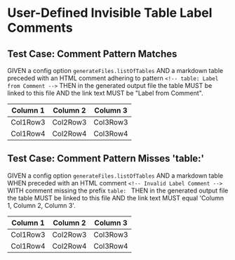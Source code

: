 # User-Defined Invisible Table Label Comments

## Test Case: Comment Pattern Matches
GIVEN a config option `generateFiles.listOfTables`
AND a markdown table
preceded with an HTML comment adhering to pattern `<!-- table: Label from Comment -->`
THEN in the generated output file the table MUST be linked to this file
AND the link text MUST be "Label from Comment".

<!-- table: Label from Comment -->
| Column 1 | Column 2 | Column 3 |
| -------- | -------- | -------- |
| Col1Row3 | Col2Row3 | Col3Row3 |
| Col1Row4 | Col2Row4 | Col3Row4 |

## Test Case: Comment Pattern Misses 'table:'

GIVEN a config option `generateFiles.listOfTables`
AND a markdown table
WHEN preceded with an HTML comment `<!-- Invalid Label Comment -->`
WITH comment missing the prefix `table: `
THEN in the generated output file the table MUST be linked to this file
AND the link text MUST equal 'Column 1, Column 2, Column 3'.

<!-- Invalid Label Comment -->
| Column 1 | Column 2 | Column 3 |
| -------- | -------- | -------- |
| Col1Row3 | Col2Row3 | Col3Row3 |
| Col1Row4 | Col2Row4 | Col3Row4 |
